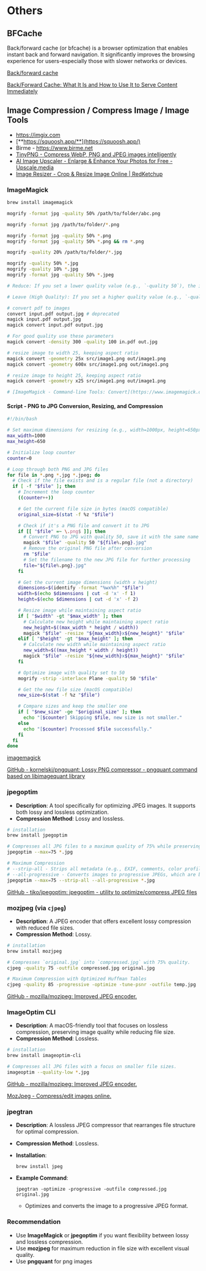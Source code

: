 # Others

## BFCache

Back/forward cache (or bfcache) is a browser optimization that enables instant back and forward navigation. It significantly improves the browsing experience for users-especially those with slower networks or devices.

[Back/forward cache](https://web.dev/bfcache/)

[Back/Forward Cache: What It Is and How to Use It to Serve Content Immediately](https://nitropack.io/blog/post/back-forward-cache)

## Image Compression / Compress Image / Image Tools

- https://imgix.com
- [**https://squoosh.app/**](https://squoosh.app/)
- Birme - https://www.birme.net
- [TinyPNG - Compress WebP, PNG and JPEG images intelligently](https://tinypng.com/)
- [AI Image Upscaler - Enlarge & Enhance Your Photos for Free - Upscale.media](https://www.upscale.media/)
- [Image Resizer - Crop & Resize Image Online | RedKetchup](https://redketchup.io/image-resizer)

### ImageMagick

```bash
brew install imagemagick

mogrify -format jpg -quality 50% /path/to/folder/abc.png

mogrify -format jpg /path/to/folder/*.png

mogrify -format jpg -quality 50% *.png
mogrify -format jpg -quality 50% *.png && rm *.png

mogrify -quality 20% /path/to/folder/*.jpg

mogrify -quality 50% *.jpg
mogrify -quality 10% *.jpg
mogrify -format jpg -quality 50% *.jpeg

# Reduce: If you set a lower quality value (e.g., `-quality 50`), the image file size is reduced by increasing compression. This may lead to a loss in visual quality (e.g., pixelation or artifacts), but the image becomes lighter and faster to load.

# Leave (High Quality): If you set a higher quality value (e.g., `-quality 90` or `-quality 100`), the image retains more detail with minimal compression. This ensures better visual fidelity but results in a larger file size.

# convert pdf to images
convert input.pdf output.jpg # deprecated
magick input.pdf output.jpg
magick convert input.pdf output.jpg

# For good quality use these parameters
magick convert -density 300 -quality 100 in.pdf out.jpg

# resize image to width 25, keeping aspect ratio
magick convert -geometry 25x src/image1.png out/image1.png
magick convert -geometry 600x src/image1.png out/image1.png

# resize image to height 25, keeping aspect ratio
magick convert -geometry x25 src/image1.png out/image1.png

# [ImageMagick - Command-line Tools: Convert](https://www.imagemagick.org/script/convert.php)
```

#### Script - PNG to JPG Conversion, Resizing, and Compression

```bash
#!/bin/bash

# Set maximum dimensions for resizing (e.g., width=1000px, height=650px)
max_width=1000
max_height=650

# Initialize loop counter
counter=0

# Loop through both PNG and JPG files
for file in *.png *.jpg *.jpeg; do
  # Check if the file exists and is a regular file (not a directory)
  if [ -f "$file" ]; then
    # Increment the loop counter
    ((counter++))

    # Get the current file size in bytes (macOS compatible)
    original_size=$(stat -f %z "$file")

    # Check if it's a PNG file and convert it to JPG
    if [[ "$file" =~ \.png$ ]]; then
      # Convert PNG to JPG with quality 50, save it with the same name but a .jpg extension
      magick "$file" -quality 50 "${file%.png}.jpg"
      # Remove the original PNG file after conversion
      rm "$file"
      # Set the filename to the new JPG file for further processing
      file="${file%.png}.jpg"
    fi

    # Get the current image dimensions (width x height)
    dimensions=$(identify -format "%wx%h" "$file")
    width=$(echo $dimensions | cut -d 'x' -f 1)
    height=$(echo $dimensions | cut -d 'x' -f 2)

    # Resize image while maintaining aspect ratio
    if [ "$width" -gt "$max_width" ]; then
      # Calculate new height while maintaining aspect ratio
      new_height=$((max_width * height / width))
      magick "$file" -resize "${max_width}x${new_height}" "$file"
    elif [ "$height" -gt "$max_height" ]; then
      # Calculate new width while maintaining aspect ratio
      new_width=$((max_height * width / height))
      magick "$file" -resize "${new_width}x${max_height}" "$file"
    fi

    # Optimize image with quality set to 50
    mogrify -strip -interlace Plane -quality 50 "$file"

    # Get the new file size (macOS compatible)
    new_size=$(stat -f %z "$file")

    # Compare sizes and keep the smaller one
    if [ "$new_size" -ge "$original_size" ]; then
      echo "[$counter] Skipping $file, new size is not smaller."
    else
      echo "[$counter] Processed $file successfully."
    fi
  fi
done
```

[imagemagick](ai/computer-vision-cv/imagemagick.md)

[GitHub - kornelski/pngquant: Lossy PNG compressor - pngquant command based on libimagequant library](https://github.com/kornelski/pngquant)

### jpegoptim

- **Description**: A tool specifically for optimizing JPEG images. It supports both lossy and lossless optimization.
- **Compression Method**: Lossy and lossless.

```bash
# installation
brew install jpegoptim

# Compresses all JPG files to a maximum quality of 75% while preserving EXIF data.
jpegoptim --max=75 *.jpg

# Maximum Compression
# --strip-all - Strips all metadata (e.g., EXIF, comments, color profiles) to reduce file size.
# --all-progressive - Converts images to progressive JPEGs, which are better for web and often smaller.
jpegoptim --max=75 --strip-all --all-progressive *.jpg
```

[GitHub - tjko/jpegoptim: jpegoptim - utility to optimize/compress JPEG files](https://github.com/tjko/jpegoptim)

### mozjpeg (via `cjpeg`)

- **Description**: A JPEG encoder that offers excellent lossy compression with reduced file sizes.
- **Compression Method**: Lossy.

```bash
# installation
brew install mozjpeg

# Compresses `original.jpg` into `compressed.jpg` with 75% quality.
cjpeg -quality 75 -outfile compressed.jpg original.jpg

# Maximum Compression with Optimized Huffman Tables
cjpeg -quality 85 -progressive -optimize -tune-psnr -outfile temp.jpg
```

[GitHub - mozilla/mozjpeg: Improved JPEG encoder.](https://github.com/mozilla/mozjpeg)

### ImageOptim CLI

- **Description**: A macOS-friendly tool that focuses on lossless compression, preserving image quality while reducing file size.
- **Compression Method**: Lossless.

```bash
# installation
brew install imageoptim-cli

# Compresses all JPG files with a focus on smaller file sizes.
imageoptim --quality-low *.jpg
```

[GitHub - mozilla/mozjpeg: Improved JPEG encoder.](https://github.com/mozilla/mozjpeg)

[MozJpeg - Compress/edit images online.](https://mozjpeg.com/)

### jpegtran

- **Description**: A lossless JPEG compressor that rearranges file structure for optimal compression.
- **Compression Method**: Lossless.
- **Installation**:

    `brew install jpeg`

- **Example Command**:

    `jpegtran -optimize -progressive -outfile compressed.jpg original.jpg`

    - Optimizes and converts the image to a progressive JPEG format.

### Recommendation

- Use **ImageMagick** or **jpegoptim** if you want flexibility between lossy and lossless compression.
- Use **mozjpeg** for maximum reduction in file size with excellent visual quality.
- Use **pngquant** for png images
